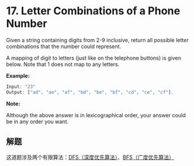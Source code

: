 # 17. Letter Combinations of a Phone Number

Given a string containing digits from 2-9 inclusive, return all possible letter combinations that the number could represent.

A mapping of digit to letters (just like on the telephone buttons) is given below. Note that 1 does not map to any letters.

**Example:**

```js
Input: "23"
Output: ["ad", "ae", "af", "bd", "be", "bf", "cd", "ce", "cf"].
```

**Note:**

Although the above answer is in lexicographical order, your answer could be in any order you want.

## 解题

这道题涉及两个有限算法：[DFS（深度优先算法）](https://blog.csdn.net/raphealguo/article/details/7560918)、[BFS（广度优先算法）](https://blog.csdn.net/raphealguo/article/details/7523411)